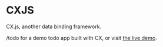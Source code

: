 # CXJS
CX.js, another data binding framework.

/todo for a demo todo app built with CX, or visit <a href="http://infinnie.github.io/demos/todo-cx">the live demo</a>.
